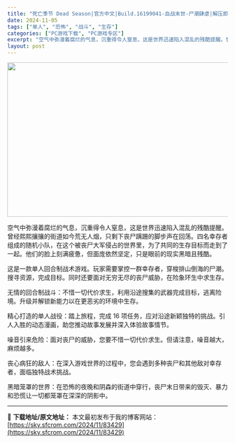 ```yaml
---
title: "死亡季节 Dead Season|官方中文|Build.16199041-血战末世-尸潮肆虐|解压即撸|"
date: 2024-11-05
tags: ["单人", "恐怖", "战斗", "生存"]
categories: ["PC游戏下载", "PC游戏专区"]
excerpt: "空气中弥漫着腐烂的气息，沉重得令人窒息，这是世界迅速陷入混乱的残酷提醒。曾经熙熙攘攘的街道如今荒无人烟，只剩下丧尸蹒跚的脚步声在回荡。四名幸存者组成的随机小队，在这个被丧尸大军侵占的世界里，为了共同的生存目标而走到了一起。他们的脸上刻满疲惫，但面庞依然坚定，只是眼前的现实黑暗且残酷。 这是一款单人回&hellip;"
layout: post
---
```


<img class="aligncenter size-full wp-image-83420" src="https://sky.sfcrom.com/wp-content/uploads/2024/11/2024110510432967.webp" alt="" width="616" height="353" />

空气中弥漫着腐烂的气息，沉重得令人窒息，这是世界迅速陷入混乱的残酷提醒。曾经熙熙攘攘的街道如今荒无人烟，只剩下丧尸蹒跚的脚步声在回荡。四名幸存者组成的随机小队，在这个被丧尸大军侵占的世界里，为了共同的生存目标而走到了一起。他们的脸上刻满疲惫，但面庞依然坚定，只是眼前的现实黑暗且残酷。

这是一款单人回合制战术游戏。玩家需要掌控一群幸存者，穿梭排山倒海的尸潮。搜寻资源，完成目标。同时还要面对无穷无尽的丧尸威胁，在险象环生中求生存。

无情的回合制战斗：不惜一切代价求生，利用沿途搜集的武器完成目标，逃离险境。升级并解锁新能力以在更恶劣的环境中生存。

精心打造的单人战役：踏上旅程，完成 16 项任务，应对沿途新颖独特的挑战。引人入胜的动态漫画，助您推动故事发展并深入体验故事情节。

噪音引来危险：面对丧尸的威胁，您要不惜一切代价求生。但请注意，噪音越大，麻烦越多。

丧心病狂的敌人：在深入游戏世界的过程中，您会遇到多种丧尸和其他敌对幸存者，面临独特战术挑战。

黑暗笼罩的世界：在恐怖的夜晚和阴森的街道中穿行，丧尸末日带来的毁灭、暴力和恐慌让一切都笼罩在深深的阴影中。

---
📖 **下载地址/原文地址：** 本文最初发布于我的博客网站：[https://sky.sfcrom.com/2024/11/83429](https://sky.sfcrom.com/2024/11/83429)
